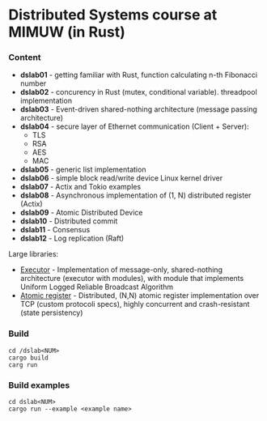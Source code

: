 # Distributed Systems course at MIMUW (in Rust)

### Content

* **dslab01** - getting familiar with Rust, function calculating n-th Fibonacci number
* **dslab02** - concurency in Rust (mutex, conditional variable). threadpool implementation 
* **dslab03** - Event-driven shared-nothing architecture (message passing architecture)
* **dslab04** - secure layer of Ethernet communication (Client + Server):
	* TLS
	* RSA
	* AES
	* MAC
* **dslab05** - generic list implementation
* **dslab06** - simple block read/write device Linux kernel driver
* **dslab07** - Actix and Tokio examples 
* **dslab08** - Asynchronous implementation of (1, N) distributed register (Actix)
* **dslab09** - Atomic Distributed Device
* **dslab10** - Distributed commit
* **dslab11** - Consensus
* **dslab12** - Log replication (Raft)

Large libraries:
* [Executor](tree/main/dsassignment1/) - Implementation of message-only, shared-nothing architecture (executor with modules), with module that implements Uniform Logged Reliable Broadcast Algorithm
* [Atomic register](tree/main/dsassignment2/) - Distributed, (N,N) atomic register implementation over TCP (custom protocoli specs), highly concurrent and crash-resistant (state persistency)


### Build

```shell
cd /dslab<NUM>
cargo build
carg run
```

### Build examples

```shell
cd dslab<NUM>
cargo run --example <example name>
```

